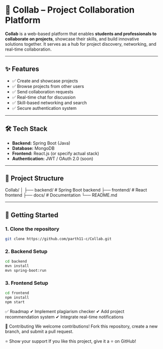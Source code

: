 # 🤝 Collab – Project Collaboration Platform

**Collab** is a web-based platform that enables **students and professionals to collaborate on projects**, showcase their skills, and build innovative solutions together. It serves as a hub for project discovery, networking, and real-time collaboration.

---

## ✨ Features
- ✅ Create and showcase projects
- ✅ Browse projects from other users
- ✅ Send collaboration requests
- ✅ Real-time chat for discussion
- ✅ Skill-based networking and search
- ✅ Secure authentication system

---

## 🛠 Tech Stack
- **Backend:** Spring Boot (Java)
- **Database:** MongoDB
- **Frontend:** React.js (or specify actual stack)
- **Authentication:** JWT / OAuth 2.0 (soon)


---

## 📂 Project Structure
Collab/
│
├── backend/ # Spring Boot backend
├── frontend/ # React frontend
├── docs/ # Documentation
└── README.md


---

## 🚀 Getting Started

### 1. Clone the repository
```bash
git clone https://github.com/parth11-c/Collab.git
```
### 2. Backend Setup
```bash
cd backend
mvn install
mvn spring-boot:run
```
### 3. Frontend Setup
```bash
cd frontend
npm install
npm start

```
✅ Roadmap
✔ Implement plagiarism checker
✔ Add project recommendation system
✔ Integrate real-time notifications


🤝 Contributing
We welcome contributions! Fork this repository, create a new branch, and submit a pull request.

⭐ Show your support
If you like this project, give it a ⭐ on GitHub!
